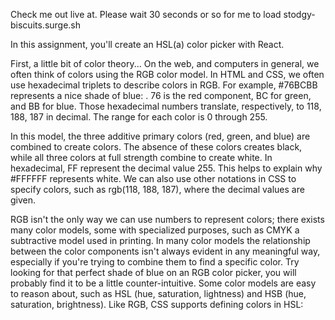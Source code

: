 Check me out live at. Please wait 30 seconds or so for me to load
stodgy-biscuits.surge.sh

In this assignment, you'll create an HSL(a) color picker with React.

First, a little bit of color theory...
On the web, and computers in general, we often think of colors using the RGB color model. In HTML and CSS, we often use hexadecimal triplets to describe colors in RGB. For example, #76BCBB represents a nice shade of blue: . 76 is the red component, BC for green, and BB for blue. Those hexadecimal numbers translate, respectively, to 118, 188, 187 in decimal. The range for each color is 0 through 255.

In this model, the three additive primary colors (red, green, and blue) are combined to create colors. The absence of these colors creates black, while all three colors at full strength combine to create white. In hexadecimal, FF represent the decimal value 255. This helps to explain why #FFFFFF represents white. We can also use other notations in CSS to specify colors, such as rgb(118, 188, 187), where the decimal values are given.

RGB isn't the only way we can use numbers to represent colors; there exists many color models, some with specialized purposes, such as CMYK a subtractive model used in printing. In many color models the relationship between the color components isn't always evident in any meaningful way, especially if you're trying to combine them to find a specific color. Try looking for that perfect shade of blue on an RGB color picker, you will probably find it to be a little counter-intuitive. Some color models are easy to reason about, such as HSL (hue, saturation, lightness) and HSB (hue, saturation, brightness). Like RGB, CSS supports defining colors in HSL:
